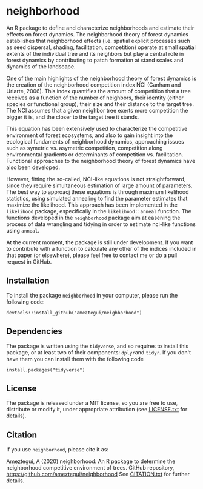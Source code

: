 # neighborhood

An R package to define and characterize neighborhoods and estimate their effects on forest dynamics. The neighborhood theory of forest dynamics establishes that neighborhood effects
(i.e. spatial explicit processes such as seed dispersal, shading, facilitation, competition) operate at small spatial extents of the individual tree and its neighbors but play a central role in forest dynamics by contributing to patch formation at stand scales and dynamics of the landscape.

One of the main highlights of the neighborhood theory of forest dynamics is the creation of the neighborhood competition index NCI (Canham and Uriarte, 2006). This index quantifies the amount of competition that a tree receives as a function of the number of neighbors, their identity (either species or functional group), their size and their distance to the target tree. The NCI assumes that a given neighbor tree exerts more competition the bigger it is, and the closer to the target tree it stands.

This equation has been extensively used to characterize the competitive environment of forest ecosystems, and also to gain insight into the ecological fundaments of neighborhood dynamics, approaching issues such as symetric vs. asymetric competition, competition along environmental gradients or determinants of competition vs. facilitation. Functional approaches to the neighborhood theory of forest dynamics have also been developed.

However, fitting the so-called, NCI-like equations is not straightforward, since they require simultaneous estimation of large amount of parameters. The best way to approacj these equations is through maximum likelihood statistics, using simulated annealing to find the parameter estimates that maximize the likelihood. This approach has been implemented in the `likelihood` package, especifically in the `likelihood::anneal` function. The functions developed in the `neighborhood` package aim at easening the process of data wrangling and tidying in order to estimate nci-like functions using `anneal`.

At the current moment, the package is still under development. If you want to contribute with a function to calculate any other of the indices included in that paper (or elsewhere), please feel free to contact me or do a pull request in GitHub.

## Installation
To install the package `neighborhood` in your computer, please run the following code:

```
devtools::install_github("ameztegui/neighborhood")
```

## Dependencies
The package is written using the `tidyverse`, and so requires to install this package, or at least two of their components: `dplyr`and `tidyr`.  If you don't have them you can install them with the following code

```
install.packages("tidyverse")

```

## License
The package is released under a MIT license, so you are free to use, distribute or modify it, under appropriate attribution (see [LICENSE.txt](LICENSE.txt) for details). 


## Citation

If you use `neighborhood`, please cite it as:

Ameztegui, A (2020) neighborhood: An R package to determine the neighborhood competitive environment of trees. GitHub repository, https://github.com/ameztegui/neighborhood
See [CITATION.txt](CITATION.txt) for further details. 
